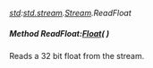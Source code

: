 _[std](../../modules/std/std-module.md):[std.stream](../../modules/std/std-stream.md).[Stream](../../modules/std/std-stream-stream.md).ReadFloat_
##### Method ReadFloat:[Float](../../modules/wonkey/wonkey-types-float.md)(  )
Reads a 32 bit float from the stream.
